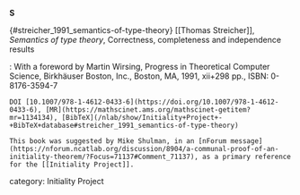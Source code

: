 **S**

{#streicher_1991_semantics-of-type-theory} [[Thomas Streicher]], _Semantics of type theory_, Correctness, completeness and independence results

: With a foreword by Martin Wirsing, Progress in Theoretical Computer Science, Birkhäuser Boston, Inc., Boston, MA, 1991, xii+298 pp., ISBN: 0-8176-3594-7

    DOI [10.1007/978-1-4612-0433-6](https://doi.org/10.1007/978-1-4612-0433-6), [MR](https://mathscinet.ams.org/mathscinet-getitem?mr=1134134), [BibTeX](/nlab/show/Initiality+Project+-+BibTeX+database#streicher_1991_semantics-of-type-theory)

    This book was suggested by Mike Shulman, in an [nForum message](https://nforum.ncatlab.org/discussion/8904/a-communal-proof-of-an-initiality-theorem/?Focus=71137#Comment_71137), as a primary reference for the [[Initiality Project]].

category: Initiality Project
